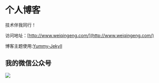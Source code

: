 # 个人博客

技术伴我同行！


访问地址：[http://www.weiqingeng.com/](http://www.weiqingeng.com/)


博客主题使用:[Yummy-Jekyll](https://github.com/DONGChuan/Yummy-Jekyll)


## 我的微信公众号

![](http://www.weiqingeng.com/assets/images/gongzong.jpg)
